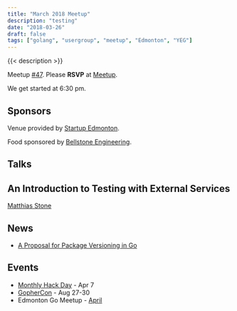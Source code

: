 ```yaml
---
title: "March 2018 Meetup"
description: "testing"
date: "2018-03-26"
draft: false
tags: ["golang", "usergroup", "meetup", "Edmonton", "YEG"]
---
```

{{< description >}}

Meetup [#47](https://github.com/edmontongo/presentations/issues/79). Please **RSVP** at [Meetup](https://www.meetup.com/startupedmonton/events/ddzwmnyxfbjc/).

We get started at 6:30 pm.

## Sponsors

Venue provided by [Startup Edmonton](https://www.startupedmonton.com/).

Food sponsored by [Bellstone Engineering](https://bellstone.ca/).

## Talks

## An Introduction to Testing with External Services

[Matthias Stone](https://github.com/matthias-stone)

## News

- [A Proposal for Package Versioning in Go](https://blog.golang.org/versioning-proposal)

## Events

- [Monthly Hack Day](https://www.meetup.com/startupedmonton/events/qvnfrlyxgbkb/) - Apr 7
- [GopherCon](https://www.gophercon.com/) - Aug 27-30
- Edmonton Go Meetup - [April](/meetup/2018-04/)
